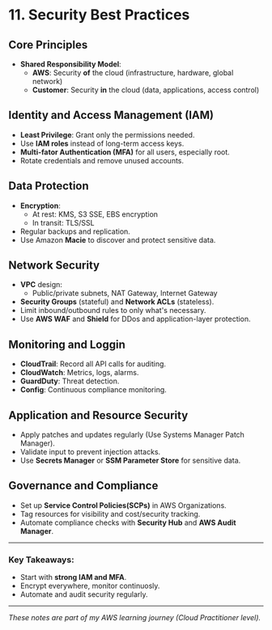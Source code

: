 # 11. Security Best Practices

## Core Principles
- **Shared Responsibility Model**:
  - **AWS**: Security **of** the cloud (infrastructure, hardware, global network)
  - **Customer**: Security **in** the cloud (data, applications, access control)
 
## Identity and Access Management (IAM)
- **Least Privilege**: Grant only the permissions needed.
- Use **IAM roles** instead of long-term access keys.
- **Multi-fator Authentication (MFA)** for all users, especially root.
- Rotate credentials and remove unused accounts.

## Data Protection
- **Encryption**:
  - At rest: KMS, S3 SSE, EBS encryption
  - In transit: TLS/SSL
- Regular backups and replication.
- Use Amazon **Macie** to discover and protect sensitive data.

## Network Security
- **VPC** design:
  - Public/private subnets, NAT Gateway, Internet Gateway
- **Security Groups** (stateful) and **Network ACLs** (stateless).
- Limit inbound/outbound rules to only what's necessary.
- Use **AWS WAF** and **Shield** for DDos and application-layer protection.

## Monitoring and Loggin
- **CloudTrail**: Record all API calls for auditing.
- **CloudWatch**: Metrics, logs, alarms.
- **GuardDuty**: Threat detection.
- **Config**: Continuous compliance monitoring.

## Application and Resource Security
- Apply patches and updates regularly (Use Systems Manager Patch Manager).
- Validate input to prevent injection attacks.
- Use **Secrets Manager** or **SSM Parameter Store** for sensitive data.

## Governance and Compliance
- Set up **Service Control Policies(SCPs)** in AWS Organizations.
- Tag resources for visibility and cost/security tracking.
- Automate compliance checks with **Security Hub** and **AWS Audit Manager**.

---

### Key Takeaways:
- Start with **strong IAM and MFA**.
- Encrypt everywhere, monitor continuosly.
- Automate and audit security regularly.

---

*These notes are part of my AWS learning journey (Cloud Practitioner level).*
